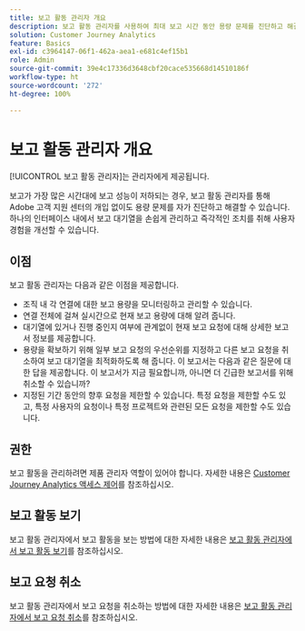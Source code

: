 ```yaml
---
title: 보고 활동 관리자 개요
description: 보고 활동 관리자를 사용하여 최대 보고 시간 동안 용량 문제를 진단하고 해결하는 방법에 대해 알아봅니다.
solution: Customer Journey Analytics
feature: Basics
exl-id: c3964147-06f1-462a-aea1-e681c4ef15b1
role: Admin
source-git-commit: 39e4c17336d3648cbf20cace535668d14510186f
workflow-type: ht
source-wordcount: '272'
ht-degree: 100%

---
```


# 보고 활동 관리자 개요

[!UICONTROL 보고 활동 관리자]는 관리자에게 제공됩니다.

보고가 가장 많은 시간대에 보고 성능이 저하되는 경우, 보고 활동 관리자를 통해 Adobe 고객 지원 센터의 개입 없이도 용량 문제를 자가 진단하고 해결할 수 있습니다. 하나의 인터페이스 내에서 보고 대기열을 손쉽게 관리하고 즉각적인 조치를 취해 사용자 경험을 개선할 수 있습니다.

## 이점

보고 활동 관리자는 다음과 같은 이점을 제공합니다.

* 조직 내 각 연결에 대한 보고 용량을 모니터링하고 관리할 수 있습니다.
* 연결 전체에 걸쳐 실시간으로 현재 보고 용량에 대해 알려 줍니다.
* 대기열에 있거나 진행 중인지 여부에 관계없이 현재 보고 요청에 대해 상세한 보고서 정보를 제공합니다.
* 용량을 확보하기 위해 일부 보고 요청의 우선순위를 지정하고 다른 보고 요청을 취소하여 보고 대기열을 최적화하도록 해 줍니다. 이 보고서는 다음과 같은 질문에 대한 답을 제공합니다. 이 보고서가 지금 필요합니까, 아니면 더 긴급한 보고서를 위해 취소할 수 있습니까?
* 지정된 기간 동안의 향후 요청을 제한할 수 있습니다. 특정 요청을 제한할 수도 있고, 특정 사용자의 요청이나 특정 프로젝트와 관련된 모든 요청을 제한할 수도 있습니다.

## 권한

<!-- update for CJA -->

보고 활동을 관리하려면 제품 관리자 역할이 있어야 합니다. 자세한 내용은 [Customer Journey Analytics 액세스 제어](/help/technotes/access-control.md)를 참조하십시오.

## 보고 활동 보기

보고 활동 관리자에서 보고 활동을 보는 방법에 대한 자세한 내용은 [보고 활동 관리자에서 보고 활동 보기](/help/reporting-activity-manager/reporting-activity.md)를 참조하십시오.

## 보고 요청 취소

보고 활동 관리자에서 보고 요청을 취소하는 방법에 대한 자세한 내용은 [보고 활동 관리자에서 보고 요청 취소](/help/reporting-activity-manager/reporting-activity-cancel-requests.md)를 참조하십시오.
